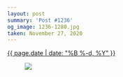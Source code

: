 ```yaml
---
layout: post
summary: 'Post #1236'
og_image: 1236-1280.jpg
taken: November 27, 2020
---
```


<div class="post">
 <time>
  <a href="/1236">
   {{ page.date | date: "%B %-d, %Y" }}
  </a>
 </time>
 <a href="/1236">
  <figure data-taken="11/27/2020">
   <img sizes="(min-width: 700px) 50vw, calc(100vw - 2rem)" src="{{ site.assets_url }}/1236-640.jpg" srcset="{{ site.assets_url }}/1236-320.jpg 320w, {{ site.assets_url }}/1236-640.jpg 640w, {{ site.assets_url }}/1236-960.jpg 960w, {{ site.assets_url }}/1236-1280.jpg 1280w"/>
  </figure>
 </a>
</div>
